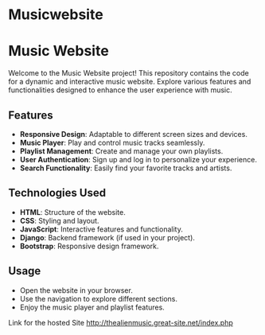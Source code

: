# Musicwebsite

# Music Website

Welcome to the Music Website project! This repository contains the code for a dynamic and interactive music website. Explore various features and functionalities designed to enhance the user experience with music.

## Features

- **Responsive Design**: Adaptable to different screen sizes and devices.
- **Music Player**: Play and control music tracks seamlessly.
- **Playlist Management**: Create and manage your own playlists.
- **User Authentication**: Sign up and log in to personalize your experience.
- **Search Functionality**: Easily find your favorite tracks and artists.

## Technologies Used

- **HTML**: Structure of the website.
- **CSS**: Styling and layout.
- **JavaScript**: Interactive features and functionality.
- **Django**: Backend framework (if used in your project).
- **Bootstrap**: Responsive design framework.


## Usage

- Open the website in your browser.
- Use the navigation to explore different sections.
- Enjoy the music player and playlist features.


Link for the hosted Site
http://thealienmusic.great-site.net/index.php
